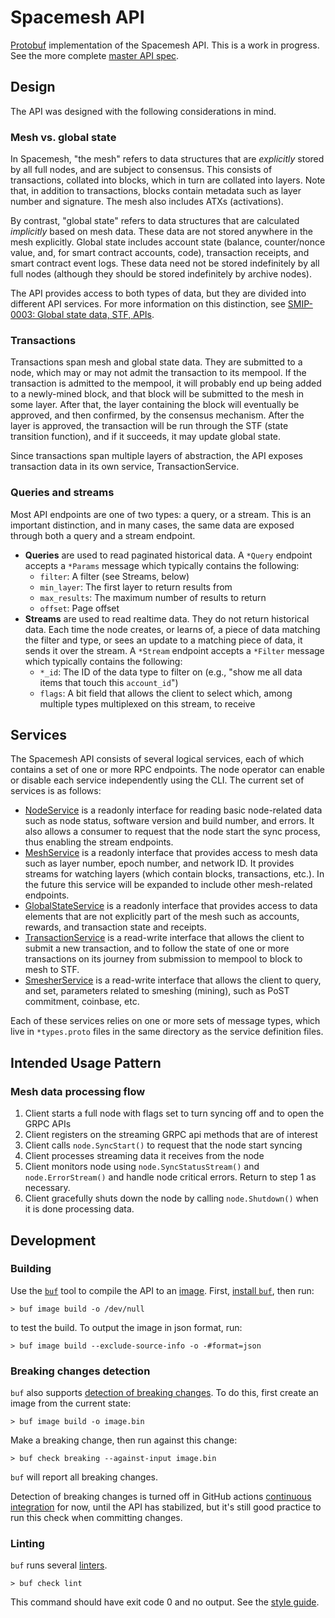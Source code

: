 # Spacemesh API
[Protobuf](https://developers.google.com/protocol-buffers) implementation of the Spacemesh API. This is a work in progress. See the more complete [master API spec](https://docs.google.com/spreadsheets/d/1P89OVWdgJocPy0CGM43Ge7Sx_6dabCBEagaVQfOk9us/edit).

## Design

The API was designed with the following considerations in mind.

### Mesh vs. global state

In Spacemesh, "the mesh" refers to data structures that are _explicitly_ stored by all full nodes, and are subject to consensus. This consists of transactions, collated into blocks, which in turn are collated into layers. Note that, in addition to transactions, blocks contain metadata such as layer number and signature. The mesh also includes ATXs (activations).

By contrast, "global state" refers to data structures that are calculated _implicitly_ based on mesh data. These data are not stored anywhere in the mesh explicitly. Global state includes account state (balance, counter/nonce value, and, for smart contract accounts, code), transaction receipts, and smart contract event logs. These data need not be stored indefinitely by all full nodes (although they should be stored indefinitely by archive nodes).

The API provides access to both types of data, but they are divided into different API services. For more information on this distinction, see [SMIP-0003: Global state data, STF, APIs](https://github.com/spacemeshos/SMIPS/issues/13).

### Transactions

Transactions span mesh and global state data. They are submitted to a node, which may or may not admit the transaction to its mempool. If the transaction is admitted to the mempool, it will probably end up being added to a newly-mined block, and that block will be submitted to the mesh in some layer. After that, the layer containing the block will eventually be approved, and then confirmed, by the consensus mechanism. After the layer is approved, the transaction will be run through the STF (state transition function), and if it succeeds, it may update global state.

Since transactions span multiple layers of abstraction, the API exposes transaction data in its own service, TransactionService.

### Queries and streams

Most API endpoints are one of two types: a query, or a stream. This is an important distinction, and in many cases, the same data are exposed through both a query and a stream endpoint.

- **Queries** are used to read paginated historical data. A `*Query` endpoint accepts a `*Params` message which typically contains the following:
    - `filter`: A filter (see Streams, below)
    - `min_layer`: The first layer to return results from
    - `max_results`: The maximum number of results to return
    - `offset`: Page offset
- **Streams** are used to read realtime data. They do not return historical data. Each time the node creates, or learns of, a piece of data matching the filter and type, or sees an update to a matching piece of data, it sends it over the stream. A `*Stream` endpoint accepts a `*Filter` message which typically contains the following:
    - `*_id`: The ID of the data type to filter on (e.g., "show me all data items that touch this `account_id`")
    - `flags`: A bit field that allows the client to select which, among multiple types multiplexed on this stream, to receive

## Services

The Spacemesh API consists of several logical services, each of which contains a set of one or more RPC endpoints. The node operator can enable or disable each service independently using the CLI. The current set of services is as follows:

- [NodeService](proto/spacemesh/node.proto) is a readonly interface for reading basic node-related data such as node status, software version and build number, and errors. It also allows a consumer to request that the node start the sync process, thus enabling the stream endpoints.
- [MeshService](proto/spacemesh/mesh.proto) is a readonly interface that provides access to mesh data such as layer number, epoch number, and network ID. It provides streams for watching layers (which contain blocks, transactions, etc.). In the future this service will be expanded to include other mesh-related endpoints.
- [GlobalStateService](proto/spacemesh/global_state.proto) is a readonly interface that provides access to data elements that are not explicitly part of the mesh such as accounts, rewards, and transaction state and receipts.
- [TransactionService](proto/spacemesh/tx.proto) is a read-write interface that allows the client to submit a new transaction, and to follow the state of one or more transactions on its journey from submission to mempool to block to mesh to STF.
- [SmesherService](proto/spacemesh/smesher.proto) is a read-write interface that allows the client to query, and set, parameters related to smeshing (mining), such as PoST commitment, coinbase, etc.

Each of these services relies on one or more sets of message types, which live in `*types.proto` files in the same directory as the service definition files.

## Intended Usage Pattern

### Mesh data processing flow
1. Client starts a full node with flags set to turn syncing off and to open the GRPC APIs
1. Client registers on the streaming GRPC api methods that are of interest
1. Client calls `node.SyncStart()` to request that the node start syncing
1. Client processes streaming data it receives from the node
1. Client monitors node using `node.SyncStatusStream()` and `node.ErrorStream()` and handle node critical errors. Return to step 1 as necessary.
1. Client gracefully shuts down the node by calling `node.Shutdown()` when it is done processing data.

## Development

### Building

Use the [`buf`](https://buf.build/) tool to compile the API to an [image](https://buf.build/docs/inputs). First, [install `buf`](https://buf.build/docs/installation), then run:

```
> buf image build -o /dev/null
```

to test the build. To output the image in json format, run:

```
> buf image build --exclude-source-info -o -#format=json
```

### Breaking changes detection

`buf` also supports [detection of breaking changes](https://buf.build/docs/tour-5). To do this, first create an image from the current state:

```
> buf image build -o image.bin
```

Make a breaking change, then run against this change:

```
> buf check breaking --against-input image.bin
```

`buf` will report all breaking changes.

Detection of breaking changes is turned off in GitHub actions [continuous integration](.github/workflows/ci.yml) for now, until the API has stabilized, but it's still good practice to run this check when committing changes.

### Linting

`buf` runs several [linters](https://buf.build/docs/lint-checkers).

```
> buf check lint
```

This command should have exit code 0 and no output. See the [style guide](https://buf.build/docs/style-guide).
